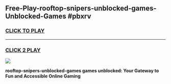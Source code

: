 
## Free-Play-rooftop-snipers-unblocked-games-Unblocked-Games #pbxrv
<h3>
<a href="https://news.freeplayer.one?title=rooftop-snipers-unblocked-games&ref=8M">CLICK TO PLAY</a></h3>
<hr>

<h3>
<a href="https://news.freeplayer.one?title=rooftop-snipers-unblocked-games&ref=8M">CLICK 2 PLAY</a>
  
</h3>

<a href="https://news.freeplayer.one?title=rooftop-snipers-unblocked-games&ref=8M"><img src="https://clearcache.store/games.png"></a>


**rooftop-snipers-unblocked-games games unblocked: Your Gateway to Fun and Accessible Online Gaming**
